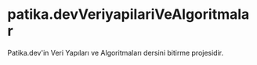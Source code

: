 # patika.devVeriyapilariVeAlgoritmalar
Patika.dev'in Veri Yapıları ve Algoritmaları dersini bitirme projesidir.
